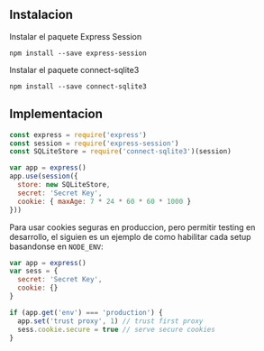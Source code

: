 ## Instalacion

Instalar el paquete Express Session

`npm install --save express-session`

Instalar el paquete connect-sqlite3

`npm install --save connect-sqlite3`

## Implementacion

```javascript
const express = require('express')
const session = require('express-session')
const SQLiteStore = require('connect-sqlite3')(session)

var app = express()
app.use(session({
  store: new SQLiteStore,
  secret: 'Secret Key',
  cookie: { maxAge: 7 * 24 * 60 * 60 * 1000 }
}))
```

Para usar cookies seguras en produccion, pero permitir testing en desarrollo, el siguien es un ejemplo de como habilitar cada setup basandonse en `NODE_ENV`:

```javascript
var app = express()
var sess = {
  secret: 'Secret Key',
  cookie: {}
}

if (app.get('env') === 'production') {
  app.set('trust proxy', 1) // trust first proxy
  sess.cookie.secure = true // serve secure cookies
}
```
